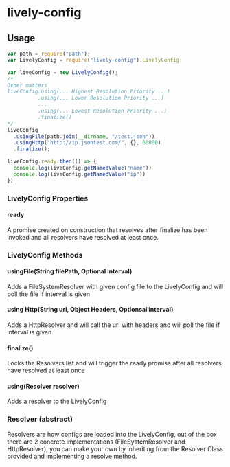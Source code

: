 # lively-config

## Usage
```js
var path = require("path");
var LivelyConfig = require("lively-config").LivelyConfig

var liveConfig = new LivelyConfig();
/*
Order matters
liveConfig.using(... Highest Resolution Priority ...)
          .using(... Lower Resolution Priority ...)
          ...
          .using(... Lowest Resolution Priority ...)
          .finalize()
*/
liveConfig
  .usingFile(path.join(__dirname, "/test.json"))
  .usingHttp("http://ip.jsontest.com/", {}, 60000)
  .finalize();

liveConfig.ready.then(() => {
  console.log(liveConfig.getNamedValue("name"))
  console.log(liveConfig.getNamedValue("ip"))
})
```



### LivelyConfig Properties

#### ready
A promise created on construction that resolves after finalize has been invoked and all resolvers have resolved at least once.

### LivelyConfig Methods

#### usingFile(String filePath, Optional<Number> interval)
Adds a FileSystemResolver with given config file to the LivelyConfig and will poll the file if interval is given

#### using Http(String url, Object Headers, Optionsal<Number> interval)
Adds a HttpResolver and will call the url with headers and will poll the file if interval is given

#### finalize()
Locks the Resolvers list and will trigger the ready promise after all resolvers have resolved at least once

#### using(Resolver resolver)
Adds a resolver to the LivelyConfig

### Resolver (abstract)
Resolvers are how configs are loaded into the LivelyConfig, out of the box there are 2 concrete implementations (FileSystemResolver and HttpResolver), you can make your own by inheriting from the Resolver Class provided and implementing a resolve method.
